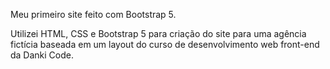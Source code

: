 Meu primeiro site feito com Bootstrap 5.

Utilizei HTML, CSS e Bootstrap 5 para criação do site para uma agência fictícia baseada em um layout do curso de desenvolvimento web front-end da Danki Code.